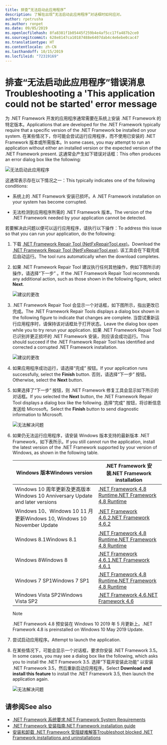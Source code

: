 ```yaml
---
title: 排查“无法启动此应用程序”
description: 了解在出现“无法启动此应用程序”对话框时如何应对。
author: rpetrusha
ms.author: ronpet
ms.date: 09/05/2019
ms.openlocfilehash: 8fa8381f1b05445f259b4e4af5cc17fa487b2ce0
ms.sourcegitcommit: 628e8147ca10187488e6407dab4c4e6ebe0cac47
ms.translationtype: HT
ms.contentlocale: zh-CN
ms.lasthandoff: 10/15/2019
ms.locfileid: "72319169"
---
```

# <a name="troubleshooting-a-this-application-could-not-be-started-error-message"></a><span data-ttu-id="ca5f6-103">排查“无法启动此应用程序”错误消息</span><span class="sxs-lookup"><span data-stu-id="ca5f6-103">Troubleshooting a 'This application could not be started' error message</span></span>

<span data-ttu-id="ca5f6-104">为 .NET Framework 开发的应用程序通常需要在系统上安装 .NET Framework 的特定版本。</span><span class="sxs-lookup"><span data-stu-id="ca5f6-104">Applications that are developed for the .NET Framework typically require that a specific version of the .NET Framework be installed on your system.</span></span> <span data-ttu-id="ca5f6-105">在某些情况下，你可能会尝试运行应用程序，而不使用已安装的 .NET Framework 版本或所需版本。</span><span class="sxs-lookup"><span data-stu-id="ca5f6-105">In some cases, you may attempt to run an application without either an installed version or the expected version of the .NET Framework present.</span></span> <span data-ttu-id="ca5f6-106">这通常会产生如下错误对话框：</span><span class="sxs-lookup"><span data-stu-id="ca5f6-106">This often produces an error dialog box like the following:</span></span>

![无法启动此应用程序](media/application-not-started/app-could-not-be-started.png)

<span data-ttu-id="ca5f6-108">这通常表示存在以下情况之一：</span><span class="sxs-lookup"><span data-stu-id="ca5f6-108">This typically indicates one of the following conditions:</span></span>

- <span data-ttu-id="ca5f6-109">系统上的 .NET Framework 安装已损坏。</span><span class="sxs-lookup"><span data-stu-id="ca5f6-109">A .NET Framework installation on your system has become corrupted.</span></span>

- <span data-ttu-id="ca5f6-110">无法检测到应用程序所需的 .NET Framework 版本。</span><span class="sxs-lookup"><span data-stu-id="ca5f6-110">The version of the .NET Framework needed by your application cannot be detected.</span></span>

<span data-ttu-id="ca5f6-111">若要解决此问题以便可以运行应用程序，请执行以下操作：</span><span class="sxs-lookup"><span data-stu-id="ca5f6-111">To address this issue so that you can run your application, do the following:</span></span>

1. <span data-ttu-id="ca5f6-112">下载 [.NET Framework Repair Tool (NetFxRepairTool.exe)](https://www.microsoft.com/download/details.aspx?id=30135)。</span><span class="sxs-lookup"><span data-stu-id="ca5f6-112">Download the [.NET Framework Repair Tool (NetFxRepairTool.exe)](https://www.microsoft.com/download/details.aspx?id=30135).</span></span> <span data-ttu-id="ca5f6-113">该工具会在下载完成后自动运行。</span><span class="sxs-lookup"><span data-stu-id="ca5f6-113">The tool runs automatically when the download completes.</span></span>

1. <span data-ttu-id="ca5f6-114">如果 .NET Framework Repair Tool 建议执行任何其他操作，例如下图所示的操作，请选择“下一步”  。</span><span class="sxs-lookup"><span data-stu-id="ca5f6-114">If the .NET Framework Repair Tool recommends any additional action, such as those shown in the following figure, select **Next**.</span></span>

   ![建议的更改](media/application-not-started/repair-tool-recommended-changes.png)

1. <span data-ttu-id="ca5f6-116">.NET Framework Repair Tool 会显示一个对话框，如下图所示，指出更改已完成。</span><span class="sxs-lookup"><span data-stu-id="ca5f6-116">The .NET Framework Repair Tools displays a dialog box shown in the following figure to indicate that changes are complete.</span></span> <span data-ttu-id="ca5f6-117">当尝试重新运行应用程序时，请保持该对话框处于打开状态。</span><span class="sxs-lookup"><span data-stu-id="ca5f6-117">Leave the dialog box open while you to try rerun your application.</span></span> <span data-ttu-id="ca5f6-118">如果 .NET Framework Repair Tool 已识别并更正损坏的 .NET Framework 安装，则应该会成功运行。</span><span class="sxs-lookup"><span data-stu-id="ca5f6-118">This should succeed if the .NET Framework Repair Tool has identified and corrected a corrupted .NET Framework installation.</span></span>

   ![建议的更改](media/application-not-started/repair-tool-changes-complete.png)

1. <span data-ttu-id="ca5f6-120">如果应用程序成功运行，请选择“完成”  按钮。</span><span class="sxs-lookup"><span data-stu-id="ca5f6-120">If your application runs successfully, select the **Finish** button.</span></span> <span data-ttu-id="ca5f6-121">否则，请选择“下一步”  按钮。</span><span class="sxs-lookup"><span data-stu-id="ca5f6-121">Otherwise, select the **Next** button.</span></span>

1. <span data-ttu-id="ca5f6-122">如果选择了“下一步”  按钮，则 .NET Framework 修复工具会显示如下所示的对话框。</span><span class="sxs-lookup"><span data-stu-id="ca5f6-122">If you selected the **Next** button, the .NET Framework Repair Tool displays a dialog box like the following.</span></span> <span data-ttu-id="ca5f6-123">选择“完成”  按钮，将诊断信息发送给 Microsoft。</span><span class="sxs-lookup"><span data-stu-id="ca5f6-123">Select the **Finish** button to send diagnostic information to Microsoft.</span></span>

   ![无法解决问题](media/application-not-started/repair-tool-no-resolution.png)

1. <span data-ttu-id="ca5f6-125">如果仍无法运行应用程序，请安装 Windows 版本支持的最新版本 .NET Framework，如下表所示。</span><span class="sxs-lookup"><span data-stu-id="ca5f6-125">If you still cannot run the application, install the latest version of the .NET Framework supported by your version of Windows, as shown in the following table.</span></span>

   |<span data-ttu-id="ca5f6-126">Windows 版本</span><span class="sxs-lookup"><span data-stu-id="ca5f6-126">Windows version</span></span>|<span data-ttu-id="ca5f6-127">.NET Framework 安装</span><span class="sxs-lookup"><span data-stu-id="ca5f6-127">.NET Framework installation</span></span>|
   |---|---|
   |<span data-ttu-id="ca5f6-128">Windows 10 周年更新及更高版本</span><span class="sxs-lookup"><span data-stu-id="ca5f6-128">Windows 10 Anniversary Update and later versions</span></span>|[<span data-ttu-id="ca5f6-129">.NET Framework 4.8 Runtime</span><span class="sxs-lookup"><span data-stu-id="ca5f6-129">.NET Framework 4.8 Runtime</span></span>](https://dotnet.microsoft.com/download/dotnet-framework/net48)|
   |<span data-ttu-id="ca5f6-130">Windows 10、Windows 10 11 月更新</span><span class="sxs-lookup"><span data-stu-id="ca5f6-130">Windows 10, Windows 10 November Update</span></span>|[<span data-ttu-id="ca5f6-131">.NET Framework 4.6.2</span><span class="sxs-lookup"><span data-stu-id="ca5f6-131">.NET Framework 4.6.2</span></span>](https://www.microsoft.com/download/details.aspx?id=53345)|
   |<span data-ttu-id="ca5f6-132">Windows 8.1</span><span class="sxs-lookup"><span data-stu-id="ca5f6-132">Windows 8.1</span></span>|[<span data-ttu-id="ca5f6-133">.NET Framework 4.8 Runtime</span><span class="sxs-lookup"><span data-stu-id="ca5f6-133">.NET Framework 4.8 Runtime</span></span>](https://dotnet.microsoft.com/download/dotnet-framework/net48)|
   |<span data-ttu-id="ca5f6-134">Windows 8</span><span class="sxs-lookup"><span data-stu-id="ca5f6-134">Windows 8</span></span>|[<span data-ttu-id="ca5f6-135">.NET Framework 4.6.1</span><span class="sxs-lookup"><span data-stu-id="ca5f6-135">.NET Framework 4.6.1</span></span>](https://www.microsoft.com/download/details.aspx?id=49981)|
   |<span data-ttu-id="ca5f6-136">Windows 7 SP1</span><span class="sxs-lookup"><span data-stu-id="ca5f6-136">Windows 7 SP1</span></span>|[<span data-ttu-id="ca5f6-137">.NET Framework 4.8 Runtime</span><span class="sxs-lookup"><span data-stu-id="ca5f6-137">.NET Framework 4.8 Runtime</span></span>](https://dotnet.microsoft.com/download/dotnet-framework/net48)|
   |<span data-ttu-id="ca5f6-138">Windows Vista SP2</span><span class="sxs-lookup"><span data-stu-id="ca5f6-138">Windows Vista SP2</span></span>|[<span data-ttu-id="ca5f6-139">.NET Framework 4.6</span><span class="sxs-lookup"><span data-stu-id="ca5f6-139">.NET Framework 4.6</span></span>](https://www.microsoft.com/download/details.aspx?id=48130)|

   > [!NOTE]
   > <span data-ttu-id="ca5f6-140">.NET Framework 4.8 预安装在 Windows 10 2019 年 5 月更新上。</span><span class="sxs-lookup"><span data-stu-id="ca5f6-140">.NET Framework 4.8 is preinstalled on Windows 10 May 2019 Update.</span></span>

1. <span data-ttu-id="ca5f6-141">尝试启动应用程序。</span><span class="sxs-lookup"><span data-stu-id="ca5f6-141">Attempt to launch the application.</span></span>

1. <span data-ttu-id="ca5f6-142">在某些情况下，可能会显示一个对话框，要求你安装 .NET Framework 3.5。</span><span class="sxs-lookup"><span data-stu-id="ca5f6-142">In some cases, you may see a dialog box like the following, which asks you to install the .NET Framework 3.5.</span></span> <span data-ttu-id="ca5f6-143">选择“下载并安装此功能”  以安装 .NET Framework 3.5，然后重新启动应用程序。</span><span class="sxs-lookup"><span data-stu-id="ca5f6-143">Select **Download and install this feature** to install the .NET Framework 3.5, then launch the application again.</span></span>

   ![无法解决问题](media/application-not-started/install-3-5.png)

## <a name="see-also"></a><span data-ttu-id="ca5f6-145">请参阅</span><span class="sxs-lookup"><span data-stu-id="ca5f6-145">See also</span></span>

- [<span data-ttu-id="ca5f6-146">.NET Framework 系统要求</span><span class="sxs-lookup"><span data-stu-id="ca5f6-146">.NET Framework System Requirements</span></span>](../get-started/system-requirements.md)
- [<span data-ttu-id="ca5f6-147">.NET Framework 安装指南</span><span class="sxs-lookup"><span data-stu-id="ca5f6-147">.NET Framework installation guide</span></span>](index.md)
- [<span data-ttu-id="ca5f6-148">安装和卸载 .NET Framework 受阻疑难解答</span><span class="sxs-lookup"><span data-stu-id="ca5f6-148">Troubleshoot blocked .NET Framework installations and uninstallations</span></span>](troubleshoot-blocked-installations-and-uninstallations.md)
